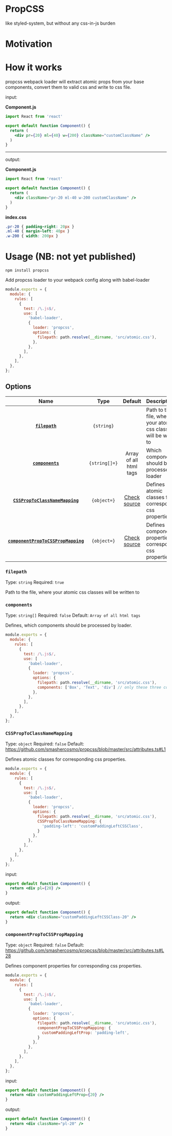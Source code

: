 # PropCSS
like styled-system, but without any css-in-js burden

# Motivation

# How it works
propcss webpack loader will extract atomic props from your base components, convert them to valid css and write to css file.

input:

**Component.js**
```jsx
import React from 'react'

export default function Component() {
  return (
    <div pr={20} ml={40} w={200} className="customClassName" />
  )
}
```
---
output:

**Component.js**
```jsx
import React from 'react'

export default function Component() {
  return (
    <div className="pr-20 ml-40 w-200 customClassName" />
  )
}
```
**index.css**
```css
.pr-20 { padding-right: 20px }
.ml-40 { margin-left: 40px }
.w-200 { width: 200px }
```

# Usage (NB: not yet published)
```shell script
npm install propcss
```

Add propcss loader to your webpack config along with babel-loader
```js
module.exports = {
  module: {
    rules: [
      {
        test: /\.js$/,
        use: [
          'babel-loader',
          {
            loader: 'propcss',
            options: {
              filepath: path.resolve(__dirname, 'src/atomic.css'),
            },
          },
        ],
      },
    ],
  },
};
```

## Options

|                    Name                                               |            Type              | Default                                                                                   | Description                                                            |
| :-------------------------------------------------------------------: | :--------------------------: | :---------------------------------------------------------------------------------------: | :--------------------------------------------------------------------- |
| **[`filepath`](#filepath)**                                           | `{string}`                   |                                                                                           | Path to the file, where your atomic css classes will be written to     |
| **[`components`](#components)**                                       | `{string[]=}`                | Array of all html tags                                                                    | Which components should be processed by loader                         |
| **[`CSSPropToClassNameMapping`](#CSSPropToClassNameMapping)**         | `{object=}`                  | [Check source](https://github.com/smashercosmo/propcss/blob/master/src/attributes.ts#L1)  | Defines atomic classes for corresponding css properties.               |
| **[`componentPropToCSSPropMapping`](#componentPropToCSSPropMapping)** | `{object=}`                  | [Check source](https://github.com/smashercosmo/propcss/blob/master/src/attributes.ts#L28) | Defines component properties for corresponding css properties.         |

### `filepath`

Type: `string`
Required: `true`

Path to the file, where your atomic css classes will be written to

### `components`

Type: `string[]`
Required: `false`
Default: `Array of all html tags `

Defines, which components should be processed by loader.     

```js
module.exports = {
  module: {
    rules: [
      {
        test: /\.js$/,
        use: [
          'babel-loader',
          {
            loader: 'propcss',
            options: {
              filepath: path.resolve(__dirname, 'src/atomic.css'),
              components: ['Box', 'Text', 'div'] // only these three components will be processed by loader
            },
          },
        ],
      },
    ],
  },
};
```

### `CSSPropToClassNameMapping`

Type: `object`
Required: `false`
Default: https://github.com/smashercosmo/propcss/blob/master/src/attributes.ts#L1

Defines atomic classes for corresponding css properties.

```js
module.exports = {
  module: {
    rules: [
      {
        test: /\.js$/,
        use: [
          'babel-loader',
          {
            loader: 'propcss',
            options: {
              filepath: path.resolve(__dirname, 'src/atomic.css'),
              CSSPropToClassNameMapping: {
                'padding-left': 'customPaddingLeftCSSClass',
              }
            },
          },
        ],
      },
    ],
  },
};
```
input:
```jsx
export default function Component() {
  return <div pl={20} />
}
```

output:
```jsx
export default function Component() {
  return <div className="customPaddingLeftCSSClass-20" />
}
```

### `componentPropToCSSPropMapping`

Type: `object`
Required: `false`
Default: https://github.com/smashercosmo/propcss/blob/master/src/attributes.ts#L28

Defines component properties for corresponding css properties.

```js
module.exports = {
  module: {
    rules: [
      {
        test: /\.js$/,
        use: [
          'babel-loader',
          {
            loader: 'propcss',
            options: {
              filepath: path.resolve(__dirname, 'src/atomic.css'),
              componentPropToCSSPropMapping: {
                customPaddingLeftProp: 'padding-left',
              }
            },
          },
        ],
      },
    ],
  },
};
```
input:
```jsx
export default function Component() {
  return <div customPaddingLeftProp={20} />
}
```

output:
```jsx
export default function Component() {
  return <div className="pl-20" />
}
```